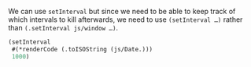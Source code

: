 We can use `setInterval` but since we need to be able to keep track of which intervals to kill afterwards, we need to use `(setInterval …)` rather than `(.setInterval js/window …)`.

```clojure
(setInterval
 #(*renderCode (.toISOString (js/Date.)))
 1000)
```